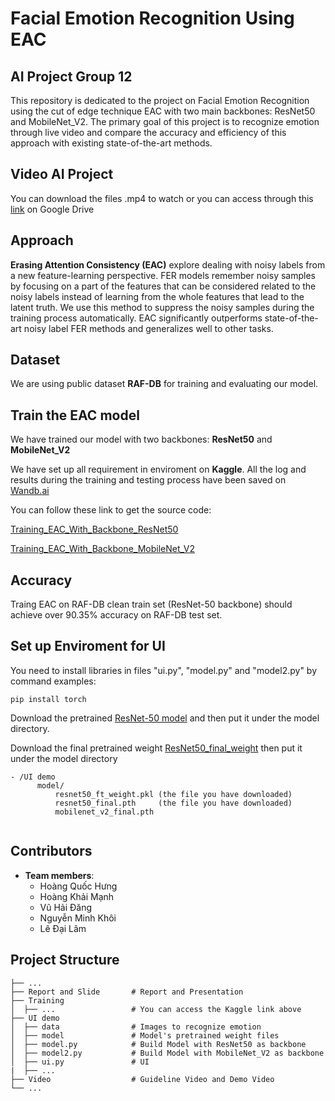 # Facial Emotion Recognition Using EAC
## AI Project Group 12
This repository is dedicated to the project on Facial Emotion Recognition using the cut of edge technique EAC with two main backbones: ResNet50 and MobileNet_V2. The primary goal of this project is to recognize emotion through live video and compare the accuracy and efficiency of this approach with existing state-of-the-art methods.

## Video AI Project
You can download the files .mp4 to watch or you can access through this [link](https://drive.google.com/drive/folders/1TXgji0IRz4T2ZutvCVo0HIo58q_lmufu?usp=sharing) on Google Drive 

## Approach
**Erasing Attention Consistency (EAC)** explore dealing with noisy labels from a new feature-learning perspective. FER models remember noisy samples by focusing on a part of the features that can be considered related to the noisy labels instead of learning from the whole features that lead to the latent truth. We use this method to suppress the noisy samples during the training process automatically. EAC significantly outperforms state-of-the-art noisy label FER methods and generalizes well to other tasks.


## Dataset

We are using public dataset **RAF-DB** for training and evaluating our model. 

## Train the EAC model

We have trained our model with two backbones: **ResNet50** and **MobileNet_V2**

We have set up all requirement in enviroment on **Kaggle**. All the log and results during the training and testing process have been saved on [Wandb.ai](https://wandb.ai/hung123ka5/Facial%20Emotion%20Recognition?nw=nwuserhung123ka5)

You can follow these link to get the source code:

[Training_EAC_With_Backbone_ResNet50](https://www.kaggle.com/code/hunghoang31/eac-resnet-ipynb)

[Training_EAC_With_Backbone_MobileNet_V2](https://www.kaggle.com/code/hunghoang31/eac-mobilenet-v2-80-ipynb/notebook)

## Accuracy

Traing EAC on RAF-DB clean train set (ResNet-50 backbone) should achieve over 90.35\% accuracy on RAF-DB test set.

## Set up Enviroment for UI

You need to install libraries in files "ui.py", "model.py" and "model2.py" by command examples:
```
pip install torch
```

Download the pretrained [ResNet-50 model](https://drive.google.com/file/d/1yQRdhSnlocOsZA4uT_8VO0-ZeLXF4gKd/view?usp=sharing) and then put it under the model directory. 

Download the final pretrained weight [ResNet50_final_weight](https://drive.google.com/file/d/1bvcidRXkAxxEYXmcaD8LUQues81cEzIy/view?usp=sharing) then put it under the model directory 

```key
- /UI demo 
      model/
          resnet50_ft_weight.pkl (the file you have downloaded)
          resnet50_final.pth     (the file you have downloaded)
          mobilenet_v2_final.pth
        
```

## Contributors
- **Team members**:
  - Hoàng Quốc Hưng
  - Hoàng Khải Mạnh 
  - Vũ Hải Đăng
  - Nguyễn Minh Khôi
  - Lê Đại Lâm 

## Project Structure
```
├── ...
├── Report and Slide       # Report and Presentation
├── Training
│  ├── ...                 # You can access the Kaggle link above  
├── UI demo
│  ├── data                # Images to recognize emotion
│  ├── model               # Model's pretrained weight files
│  ├── model.py            # Build Model with ResNet50 as backbone
│  ├── model2.py           # Build Model with MobileNet_V2 as backbone
│  ├── ui.py               # UI 
|  ├── ...
├── Video                  # Guideline Video and Demo Video
└── ...

```